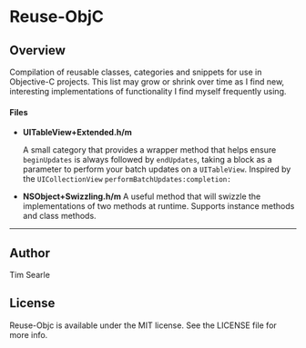 Reuse-ObjC
==========


## Overview

Compilation of reusable classes, categories and snippets for use in Objective-C projects. This list may grow or shrink over time as I find new, interesting implementations of functionality I find myself frequently using.


#### Files

 * **UITableView+Extended.h/m**

 	A small category that provides a wrapper method that helps ensure `beginUpdates` is always followed by `endUpdates`, taking a block as a parameter to perform your batch updates on a `UITableView`. Inspired by the `UICollectionView` `performBatchUpdates:completion:`
 	
 * **NSObject+Swizzling.h/m**
 	A useful method that will swizzle the implementations of two methods at runtime. Supports instance methods and class methods.
 	
 ---

## Author

Tim Searle

## License

Reuse-Objc is available under the MIT license. See the LICENSE file for more info.
